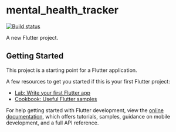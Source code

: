 # mental_health_tracker

[![Build status](https://build.appcenter.ms/v0.1/apps/676e172a-06a6-43db-b30a-56bd3b272e27/branches/master/badge)](https://appcenter.ms)  

A new Flutter project.

## Getting Started

This project is a starting point for a Flutter application.

A few resources to get you started if this is your first Flutter project:

- [Lab: Write your first Flutter app](https://docs.flutter.dev/get-started/codelab)
- [Cookbook: Useful Flutter samples](https://docs.flutter.dev/cookbook)

For help getting started with Flutter development, view the
[online documentation](https://docs.flutter.dev/), which offers tutorials,
samples, guidance on mobile development, and a full API reference.
